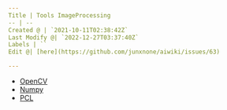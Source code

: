 ```yaml
---
Title | Tools ImageProcessing
-- | --
Created @ | `2021-10-11T02:38:42Z`
Last Modify @| `2022-12-27T03:37:40Z`
Labels | ``
Edit @| [here](https://github.com/junxnone/aiwiki/issues/63)

---
```

- [OpenCV](/OpenCV)
- [Numpy](/Numpy)
- [PCL](/PCL_Summary)

